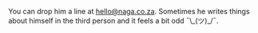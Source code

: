 You can drop him a line at [hello@naga.co.za](mailto:hello@naga.co.za). Sometimes he writes things about himself in the third person and it feels a bit odd ¯\\\_(ツ)_/¯.
